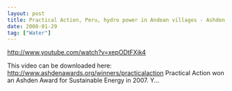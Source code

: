 ```yaml
---
layout: post
title: Practical Action, Peru, hydro power in Andean villages - Ashden Award winner
date: 2008-01-29
tag: ["Water"]
---
```


http://www.youtube.com/watch?v=xepODtFXjk4  

This video can be downloaded here: http://www.ashdenawards.org/winners/practicalaction Practical Action won an Ashden Award for Sustainable Energy in 2007. Y...